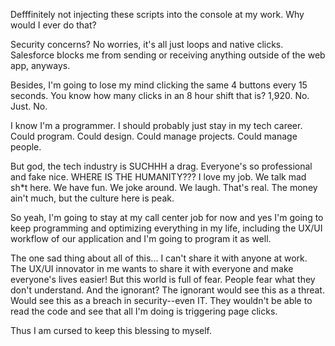 Defffinitely not injecting these scripts into the console at my work. Why would I ever do that?

Security concerns? No worries, it's all just loops and native clicks. Salesforce blocks me from sending or receiving anything outside of the web app, anyways.

Besides, I'm going to lose my mind clicking the same 4 buttons every 15 seconds. You know how many clicks in an 8 hour shift that is? 1,920. No. Just. No.

I know I'm a programmer. I should probably just stay in my tech career. Could program. Could design. Could manage projects. Could manage people.

But god, the tech industry is SUCHHH a drag. Everyone's so professional and fake nice. WHERE IS THE HUMANITY??? I love my job. We talk mad sh*t here. We have fun. We joke around. We laugh. That's real. The money ain't much, but the culture here is peak.

So yeah, I'm going to stay at my call center job for now and yes I'm going to keep programming and optimizing everything in my life, including the UX/UI workflow of our application and I'm going to program it as well.

The one sad thing about all of this... I can't share it with anyone at work. The UX/UI innovator in me wants to share it with everyone and make everyone's lives easier! But this world is full of fear. People fear what they don't understand. And the ignorant? The ignorant would see this as a threat. Would see this as a breach in security--even IT. They wouldn't be able to read the code and see that all I'm doing is triggering page clicks.



Thus I am cursed to keep this blessing to myself.
